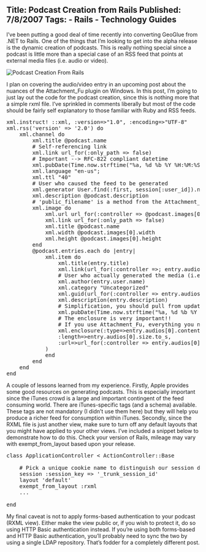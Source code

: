 Title: Podcast Creation from Rails
Published: 7/8/2007
Tags:
    - Rails
    - Technology Guides
---
I’ve been putting a good deal of time recently into converting GeoGlue from .NET to Rails. One of the things that I’m looking to get into the alpha release is the dynamic creation of podcasts. This is really nothing special since a podcast is little more than a special case of an RSS feed that points at external media files (i.e. audio or video).

![Podcast Creation From Rails](https://s3.amazonaws.com/s3.beckshome.com/20070708-Podcast-Creation-From-Rails.jpg)

I plan on covering the audio/video entry in an upcoming post about the nuances of the Attachment_Fu plugin on Windows. In this post, I’m going to just lay out the code for the podcast creation, since this is nothing more that a simple rxml file. I’ve sprinkled in comments liberally but most of the code should be fairly self explanatory to those familiar with Ruby and RSS feeds.

<pre data-enlighter-language="ruby">
xml.instruct! ::xml, :version=>"1.0", :encoding=>"UTF-8"
xml.rss('version' => '2.0') do
    xml.channel do
        xml.title @podcast.name
        # Self-referencing link
        xml.link url_for(:only_path => false)
        # Important --> RFC-822 compliant datetime
        xml.pubDate(Time.now.strftime("%a, %d %b %Y %H:%M:%S %Z"))
        xml.language "en-us";
        xml.ttl "40"
        # User who caused the feed to be generated
        xml.generator User.find(:first, session[:user_id]).name
        xml.description @podcast.description
        # 'public_filename' is a method from the Attachment_Fu plugin
        xml.image do
            xml.url url_for(:controller => @podcast.images[0].public_filename, ::only_path => false)
            xml.link url_for(:only_path => false)
            xml.title @podcast.name
            xml.width @podcast.images[0].width
            xml.height @podcast.images[0].height
        end
        @podcast.entries.each do |entry|
            xml.item do
                xml.title(entry.title)
                xml.link(url_for(:controller =>; entry.audios[0].public_filename, ::only_path => false))
                # User who actually generated the media (i.e. audio)
                xml.author(entry.user.name)
                xml.category "Uncategorized"
                xml.guid(url_for(:controller => entry.audios[0].public_filename, ::only_path => false))
                xml.description(entry.description)
                # Simplification, you should pull from updated_at/updated_on
                xml.pubDate(Time.now.strftime("%a, %d %b %Y %H:%M:%S %Z"))
                # The enclosure is very important!!
                # If you use Attachment_Fu, everything you need is included in the model
                xml.enclosure(:type=>entry.audios[0].content_type,
                :length=>entry.audios[0].size.to_s,
                :url=>url_for(:controller => entry.audios[0].public_filename, ::only_path => false)
            )
            end
        end
    end
end
</pre>
A couple of lessons learned from my experience. Firstly, Apple provides some good resources on generating podcasts. This is especially important since the iTunes crowd is a large and important contingent of the feed consuming world. There are iTunes-specific tags (and a schema) available. These tags are not mandatory (I didn’t use them here) but they will help you produce a richer feed for consumption within iTunes. Secondly, since the RXML file is just another view, make sure to turn off any default layouts that you might have applied to your other views. I’ve included a snippet below to demonstrate how to do this. Check your version of Rails, mileage may vary with exempt_from_layout based upon your release.

<pre data-enlighter-language="ruby">
class ApplicationController < ActionController::Base  
	 
    # Pick a unique cookie name to distinguish our session data from others
    session :session_key => '_trunk_session_id'
    layout 'default'
    exempt_from_layout :rxml
    ...
 
end
</pre>
My final caveat is not to apply forms-based authentication to your podcast (RXML view). Either make the view public or, if you wish to protect it, do so using HTTP Basic authentication instead. If you’re using both forms-based and HTTP Basic authentication, you’ll probably need to sync the two by using a single LDAP repository. That’s fodder for a completely different post.